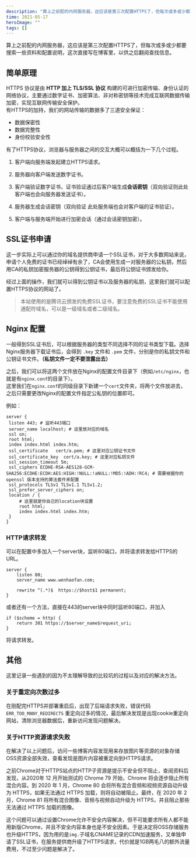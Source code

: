 ```yaml
---
description: "算上之前配的内网服务器，这应该是第三次配置HTTPS了，但每次或多或少都要搜索一些资料和配置说明，这次直接写在博客里，以供之后翻阅查找信息。"
time: 2021-05-17
heroImage: ""
tags: []
---
```


算上之前配的内网服务器，这应该是第三次配置HTTPS了，但每次或多或少都要搜索一些资料和配置说明，这次直接写在博客里，以供之后翻阅查找信息。  
## 简单原理
HTTPS 协议是由 **HTTP 加上 TLS/SSL 协议** 构建的可进行加密传输、身份认证的网络协议，主要通过数字证书、加密算法、非对称密钥等技术完成互联网数据传输加密，实现互联网传输安全保护。  
有HTTPS的加持，我们的网站传输的数据多了三道安全保证：  
* 数据保密性  
* 数据完整性
* 身份校验安全性  

有了HTTPS协议，浏览器与服务器之间的交互大概可以概括为一下几个过程。  

1. 客户端向服务端发起建立HTTPS请求。

2. 服务器向客户端发送数字证书。

3. 客户端验证数字证书，证书验证通过后客户端生成**会话密钥**（双向验证则此处客户端也会向服务器发送证书）。

4. 服务器生成会话密钥（双向验证 此处服务端也会对客户端的证书验证）。

5. 客户端与服务端开始进行加密会话（通过会话密钥加密）。

## SSL证书申请

这一步实际上可以通过你的域名提供商申请一个SSL证书，对于大多数网站来说，申请个人免费的证书已经绰绰有余了，CA会使用生成一对服务器的公私钥，然后用CA的私钥加密服务器的公钥得到公钥证书，最后将公钥证书颁发给你。  

经过上面的操作，我们就可以得到公钥证书以及服务器的私钥，这里我们就可以配置HTTPS协议的网站了。

> 本站使用的是腾讯云颁发的免费SSL证书，要注意免费的SSL证书不能使用通配符域名，可以是一级域名或者二级域名。  

## Nginx 配置

一般得到SSL证书后，可以根据服务器的类型不同选择不同的证书类型下载。选择Nginx服务器下载证书后，会得到 `.key` 文件和 `.pem` 文件，分别是你的私钥文件和公钥证书文件。**（私钥文件一定不要泄露出去）**  

之后，我们可以将这两个文件放在Nginx的配置文件目录下（例如`/etc/nginx`，也就是有`nginx.conf`的目录下）。  
这里我们在`nginx.conf`的同级目录下新建一个`cert`文件夹，将两个文件放进去，之后只需要更改Nginx的配置文件指定公私钥的位置即可。  

例如：
```nginx
server {
 listen 443; # 监听443端口
 server_name localhost; # 这里放对应的域名
 ssl on;
 root html;
 index index.html index.htm;
 ssl_certificate   cert/a.pem; # 这里对应公钥证书文件
 ssl_certificate_key  cert/a.key; # 这里对应私钥文件
 ssl_session_timeout 5m;
 ssl_ciphers ECDHE-RSA-AES128-GCM-SHA256:ECDHE:ECDH:AES:HIGH:!NULL:!aNULL:!MD5:!ADH:!RC4; # 需要根据你的 openssl 版本支持的算法套件来配置
 ssl_protocols TLSv1 TLSv1.1 TLSv1.2;
 ssl_prefer_server_ciphers on;
 location / {
     # 这里就是你自己的location块设置
     root html;
     index index.html index.htm;
 }
}
```

### HTTP请求转发
可以在配置中多加入一个server块，监听80端口，并将请求转发给HTTPS的URL。
```nginx
server {  
    listen 80;  
    server_name www.wenhaofan.com;  
       
    rewrite ^(.*)$  https://$host$1 permanent;  
}
```
或者还有一个方法，直接在443的server块中同时监听80端口，并加入
```nginx
if ($scheme = http) {
    return 301 https://$server_name$request_uri;
}
```
将请求转发。

## 其他
这里记录一些遇到的因为不太理解导致的比较坑的过程以及对应的解决方法。  

### 关于重定向次数过多
在刚配完HTTPS并部署重启后，出现了后端请求失败，错误代码 `ERR_TOO_MANY_REDIRECTS` 重定向过多的情况，最后解决发现是出现cookie重定向网站，清除浏览器数据后，重新访问发现问题解决。

### 关于HTTP资源请求失败
在解决了以上问题后，访问一些博客内容发现用来存放图片等资源的对象存储OSS资源全部失效，查看发现是图片内容被重定向到HTTPS请求。  

之前Chrome对于HTTPS站点的HTTP子资源是提示不安全但不阻止，查阅资料后发现，从2020年 12 月开始测试的 Chrome 79 开始，Chrome 将会逐步阻止所有混合内容。到 2020 年 1 月，Chrome 80 会将所有混合音频和视频资源自动升级为 HTTPS，如果无法通过 HTTPS 加载，则将自动被阻止。最终，在 2020 年 2 月，Chrome 81 将所有混合图像、音频与视频自动升级为 HTTPS，并且阻止那些无法通过 HTTPS 加载的图像。

这个问题可以通过设置Chrome允许不安全内容解决，但不可能要求所有人都不能用新版Chrome，并且不安全内容本身也是不安全因素。于是决定将OSS存储服务也升级HTTPS，因为用的是`img.`子域名CNAME记录的CDN加速服务，又单独申请了SSL证书，在服务提供商升级了HTTPS请求，代价就是1GB两毛八的额外流量费用，不过至少问题是解决了。
